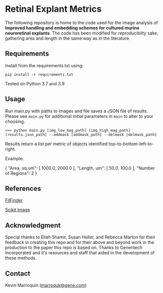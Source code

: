 # Retinal Explant Metrics

The following repository is home to the code used for the image analysis of **Improved handling and embedding schemes for cultured murine neuroretinal explants**. The code has been modified for reproducibilty sake, gathering area and length in the same way as in the literature.  

## Requirements

Install from the requirements.txt using:

```pip install -r requirements.txt```

Tested on Python 3.7 and 3.9

## Usage

Run main.py with paths to images and file saves a JSON file of results. Please see `main.py` for additional initial parameters in `main` to alter to your choosing.

```>>> python main.py [img_low_mag_path] [img_high_mag_path] [results.json_path] --addmask [addmask_path] --delmask [delmask_path]```

Results return a list per metric of objects identified top-to-bottom-left-to-right.

Example:

{
    "Area, sq.um": [
        1000.0,
        2000.0
    ],
    "Length, um": [
        50.0,
        100.0
    ],
    "Number of Regions": 2
}

## References

[FilFinder](https://fil-finder.readthedocs.io/en/latest/)

[Scikit Image](https://scikit-image.org/)

## Acknowledgment 

Special thanks to Eliah Shamir, Susan Haller, and Rebecca Marton for their feedback in creating this repo and for their above and beyond work in the production to the paper this repo is based on. Thanks to Genentech Incorporated and it's resources and staff that aided in the development of these methods.

## Contact
Kevin Marroquin (marroquk@gene.com) 
